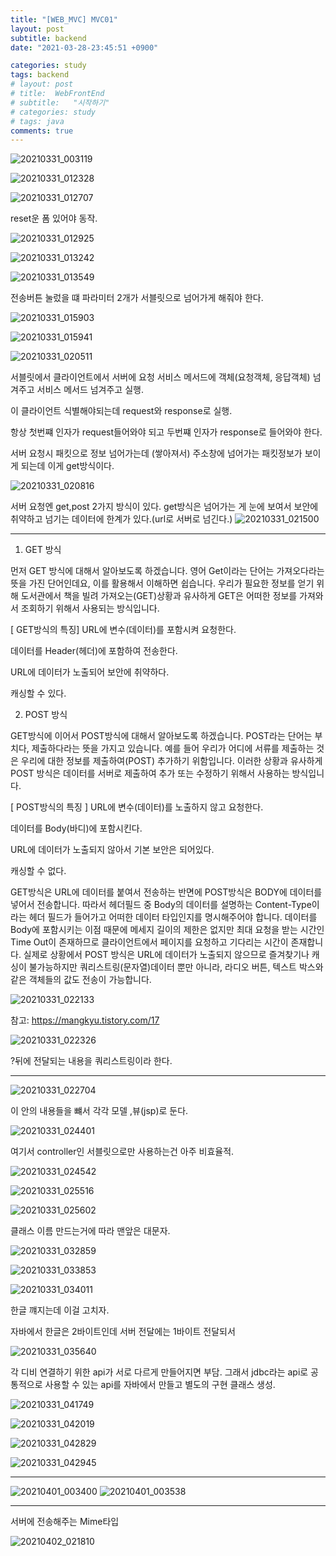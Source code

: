 ```yaml
---
title: "[WEB_MVC] MVC01"
layout: post
subtitle: backend
date: "2021-03-28-23:45:51 +0900"

categories: study
tags: backend
# layout: post
# title:  WebFrontEnd
# subtitle:   "시작하기"
# categories: study
# tags: java
comments: true
---
```


![20210331_003119](/assets/20210331_003119.png)

![20210331_012328](/assets/20210331_012328.png)

![20210331_012707](/assets/20210331_012707.png)

reset운 폼 있어야 동작.

![20210331_012925](/assets/20210331_012925.png)

![20210331_013242](/assets/20210331_013242.png)

![20210331_013549](/assets/20210331_013549.png)

전송버튼 눌렀을 떄 파라미터 2개가 서블릿으로 넘어가게 해줘야 한다.

![20210331_015903](/assets/20210331_015903.png)

![20210331_015941](/assets/20210331_015941.png)

![20210331_020511](/assets/20210331_020511.png)

서블릿에서
클라이언트에서 서버에 요청 서비스 메서드에 객체(요청객체, 응답객체) 넘겨주고
서비스 메서드 넘겨주고 실행.

이 클라이언트 식별해야되는데 request와 response로 실행.

항상 첫번쨰 인자가 request들어와야 되고 두번쨰 인자가 response로 들어와야 한다.

서버 요청시 패킷으로 정보 넘어가는데 (쌓아져서)
주소창에 넘어가는 패킷정보가 보이게 되는데 이게 get방식이다.

![20210331_020816](/assets/20210331_020816.png)

서버 요청엔 get,post 2가지 방식이 있다.
get방식은 넘어가는 게 눈에 보여서 보안에 취약하고 넘기는 데이터에 한계가 있다.(url로 서버로 넘긴다.)
![20210331_021500](/assets/20210331_021500.png)

---

1. GET 방식

먼저 GET 방식에 대해서 알아보도록 하겠습니다. 영어 Get이라는 단어는 가져오다라는 뜻을 가진 단어인데요, 이를 활용해서 이해하면 쉽습니다. 우리가 필요한 정보를 얻기 위해 도서관에서 책을 빌려 가져오는(GET)상황과 유사하게 GET은 어떠한 정보를 가져와서 조회하기 위해서 사용되는 방식입니다.

[ GET방식의 특징]
URL에 변수(데이터)를 포함시켜 요청한다.

데이터를 Header(헤더)에 포함하여 전송한다.

URL에 데이터가 노출되어 보안에 취약하다.

캐싱할 수 있다.

2. POST 방식

GET방식에 이어서 POST방식에 대해서 알아보도록 하겠습니다. POST라는 단어는 부치다, 제출하다라는 뜻을 가지고 있습니다. 예를 들어 우리가 어디에 서류를 제출하는 것은 우리에 대한 정보를 제출하여(POST) 추가하기 위함입니다. 이러한 상황과 유사하게 POST 방식은 데이터를 서버로 제출하여 추가 또는 수정하기 위해서 사용하는 방식입니다.

[ POST방식의 특징 ]
URL에 변수(데이터)를 노출하지 않고 요청한다.

데이터를 Body(바디)에 포함시킨다.

URL에 데이터가 노출되지 않아서 기본 보안은 되어있다.

캐싱할 수 없다.

GET방식은 URL에 데이터를 붙여서 전송하는 반면에 POST방식은 BODY에 데이터를 넣어서 전송합니다. 따라서 헤더필드 중 Body의 데이터를 설명하는 Content-Type이라는 헤더 필드가 들어가고 어떠한 데이터 타입인지를 명시해주어야 합니다. 데이터를 Body에 포함시키는 이점 때문에 메세지 길이의 제한은 없지만 최대 요청을 받는 시간인 Time Out이 존재하므로 클라이언트에서 페이지를 요청하고 기다리는 시간이 존재합니다. 실제로 상황에서 POST 방식은 URL에 데이터가 노출되지 않으므로 즐겨찾기나 캐싱이 불가능하지만 쿼리스트링(문자열)데이터 뿐만 아니라, 라디오 버튼, 텍스트 박스와 같은 객체들의 값도 전송이 가능합니다.

![20210331_022133](/assets/20210331_022133.png)

참고: https://mangkyu.tistory.com/17

![20210331_022326](/assets/20210331_022326.png)

?뒤에 전달되는 내용을 쿼리스트링이라 한다.

---

![20210331_022704](/assets/20210331_022704.png)

이 안의 내용들을 뺴서 각각 모델 ,뷰(jsp)로 둔다.

![20210331_024401](/assets/20210331_024401.png)

여기서 controller인 서블릿으로만 사용하는건 아주 비효율적.

![20210331_024542](/assets/20210331_024542.png)

![20210331_025516](/assets/20210331_025516.png)

![20210331_025602](/assets/20210331_025602.png)

클래스 이름 만드는거에 따라 맨앞은 대문자.

![20210331_032859](/assets/20210331_032859.png)

![20210331_033853](/assets/20210331_033853.png)

![20210331_034011](/assets/20210331_034011.png)

한글 꺠지는데 이걸 고치자.

자바에서 한글은 2바이트인데 서버 전달에는 1바이트 전달되서

![20210331_035640](/assets/20210331_035640.png)

각 디비 연결하기 위한 api가 서로 다르게 만들어지면 부담. 그래서 jdbc라는 api로 공통적으로 사용할 수 있는 api를 자바에서 만들고 별도의 구현 클래스 생성.

![20210331_041749](/assets/20210331_041749.png)

![20210331_042019](/assets/20210331_042019.png)

![20210331_042829](/assets/20210331_042829.png)

![20210331_042945](/assets/20210331_042945.png)

---

![20210401_003400](/assets/20210401_003400.png)
![20210401_003538](/assets/20210401_003538.png)

---

서버에 전송해주는 Mime타입

![20210402_021810](/assets/20210402_021810.png)
